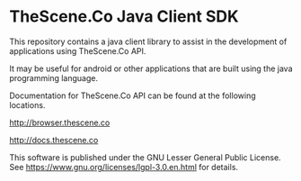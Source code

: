 # TheScene.Co Java Client SDK

This repository contains a java client library to assist in the development of applications using TheScene.Co API. 

It may be useful for android or other applications that are built using the java programming language. 

Documentation for TheScene.Co API can be found at the following locations. 

http://browser.thescene.co

http://docs.thescene.co

This software is published under the GNU Lesser General Public License. See https://www.gnu.org/licenses/lgpl-3.0.en.html for details.
